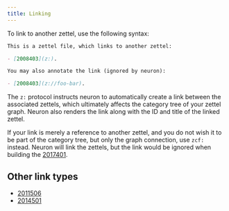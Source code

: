 ```yaml
---
title: Linking
---
```


To link to another zettel, use the following syntax:

```markdown
This is a zettel file, which links to another zettel:

- [2008403](z:).

You may also annotate the link (ignored by neuron):

- [2008403](z://foo-bar).
```

The `z:` protocol instructs neuron to automatically create a link between the associated zettels, which ultimately affects the category tree of your zettel graph. Neuron also renders the link along with the ID and title of the linked zettel.

If your link is merely a reference to another zettel, and you do not wish it to be part of the category tree, but only the graph connection, use `zcf:` instead. Neuron will link the zettels, but the link would be ignored when building the [2017401](zcf:).

## Other link types

* [2011506](z://zquery)
* [2014501](z://short-links)
